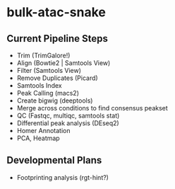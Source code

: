 # bulk-atac-snake

## Current Pipeline Steps
- Trim (TrimGalore!)
- Align (Bowtie2 | Samtools View)
- Filter (Samtools View)
- Remove Duplicates (Picard)
- Samtools Index
- Peak Calling (macs2)
- Create bigwig (deeptools)
- Merge across conditions to find consensus peakset
- QC (Fastqc, multiqc, samtools stat)
- Differential peak analysis (DEseq2)
- Homer Annotation
- PCA, Heatmap

## Developmental Plans
- Footprinting analysis (rgt-hint?)
